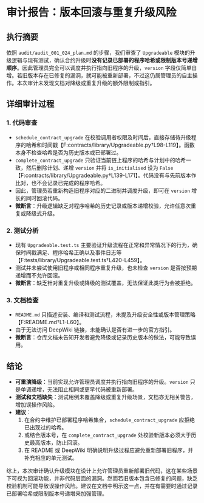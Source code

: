 # 审计报告：版本回滚与重复升级风险

## 执行摘要

依照 `audit/audit_001_024_plan.md` 的步骤，我们审查了 `Upgradeable` 模块的升级逻辑与现有测试，确认合约升级时**没有记录已部署的程序哈希或限制版本号递增顺序**。因此管理员完全可以调度并执行指向旧程序的升级，`version` 字段仅简单自增。若旧版本存在已修复的漏洞，就可能被重新部署，不过这仍属管理员的自主操作。本次审计未发现文档对降级或重复升级的额外限制或指引。

## 详细审计过程

### 1. 代码审查
- `schedule_contract_upgrade` 在校验调用者权限及时间后，直接存储待升级程序的哈希和时间戳【F:contracts/library/Upgradeable.py†L98-L119】。函数本身不检查哈希是否为历史版本或已部署过。
- `complete_contract_upgrade` 只验证当前链上程序的哈希与计划中的哈希一致，然后删除计划、递增 `version` 并将 `is_initialised` 设为 `False`【F:contracts/library/Upgradeable.py†L139-L171】。代码没有与先前版本作比对，也不会记录已完成的程序哈希。
- 因此，管理员若重新构造旧程序对应的二进制并调度升级，即可在 `version` 增长的同时回滚代码。
- **微断言**：升级逻辑缺乏对程序哈希的历史记录或版本递增校验，允许任意次重复或降级式升级。

### 2. 测试分析
- 现有 `Upgradeable.test.ts` 主要验证升级流程在正常和异常情况下的行为，确保时间戳满足、程序哈希正确以及事件日志等【F:tests/library/Upgradeable.test.ts†L420-L459】。
- 测试并未尝试使用旧程序或相同程序重复升级，也未检查 `version` 是否按预期递增而不允许回滚。
- **微断言**：缺乏针对重复升级或降级的测试覆盖，无法保证此类行为会被拒绝。

### 3. 文档检查
- `README.md` 只描述安装、编译和测试流程，未提及升级安全性或版本管理策略【F:README.md†L1-L60】。
- 由于无法访问 DeepWiki 链接，未能确认是否有进一步的官方指引。
- **微断言**：仓库文档未告知开发者避免降级或记录历史版本的做法，可能导致误用。

## 结论

- **可重演降级**：当前实现允许管理员调度并执行指向旧程序的升级。`version` 只是单调递增，无法阻止相同或更早代码被重新部署。
- **测试和文档缺失**：测试用例未覆盖降级或重复升级场景，文档亦无相关警告，增加误操作风险。
- **建议**：
  1. 在合约中维护已部署程序哈希集合，`schedule_contract_upgrade` 应拒绝已出现过的哈希。
  2. 或结合版本号，在 `complete_contract_upgrade` 处校验新版本必须大于历史最高版本，防止回滚。
  3. 在 README 或 DeepWiki 明确说明升级过程应避免重新部署旧程序，并补充相应的单元测试。

综上，本次审计确认升级模块在设计上允许管理员重新部署旧代码，这在某些场景下可视为回滚功能，并非代码层面的漏洞。然而若旧版本包含已修复的问题，缺乏校验机制可能导致误操作风险。建议在文档中明示这一点，并在有需要时通过记录已部署哈希或限制版本号递增来加强管理。
